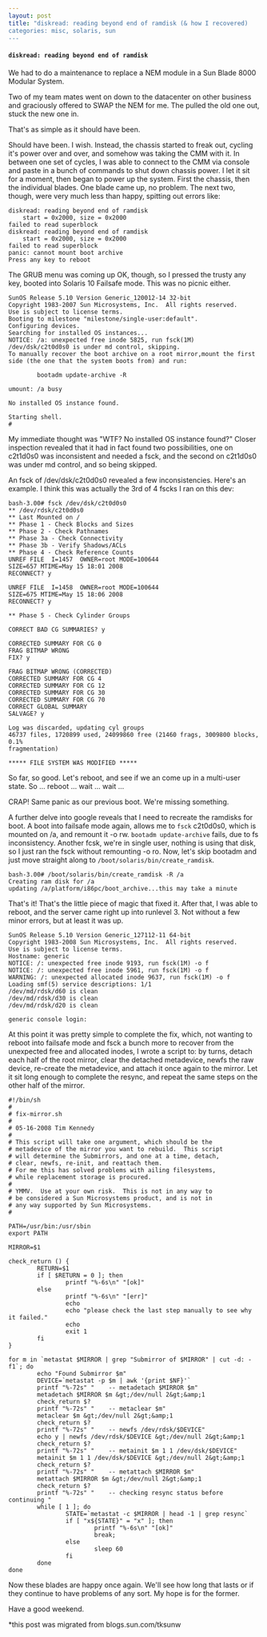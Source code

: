 ```yaml
---
layout: post
title: "diskread: reading beyond end of ramdisk (& how I recovered)
categories: misc, solaris, sun
---
```


#### `diskread: reading beyond end of ramdisk`

We had to do a maintenance to replace a NEM module in a Sun Blade 8000 Modular System.

Two of my team mates went on down to the datacenter on other business and graciously offered to SWAP the NEM for me. The pulled the old one out, stuck the new one in.

That's as simple as it should have been.

Should have been. I wish. Instead, the chassis started to freak out, cycling it's power over and over, and somehow was taking the CMM with it. In between one set of cycles, I was able to connect to the CMM via console and paste in a bunch of commands to shut down chassis power. I let it sit for a moment, then began to power up the system. First the chassis, then the individual blades. One blade came up, no problem. The next two, though, were very much less than happy, spitting out errors like:
```
diskread: reading beyond end of ramdisk
	start = 0x2000, size = 0x2000
failed to read superblock
diskread: reading beyond end of ramdisk
	start = 0x2000, size = 0x2000
failed to read superblock
panic: cannot mount boot archive
Press any key to reboot
```

The GRUB menu was coming up OK, though, so I pressed the trusty any key, booted into Solaris 10 Failsafe mode. This was no picnic either.

```
SunOS Release 5.10 Version Generic_120012-14 32-bit
Copyright 1983-2007 Sun Microsystems, Inc.  All rights reserved.
Use is subject to license terms.
Booting to milestone "milestone/single-user:default".
Configuring devices.
Searching for installed OS instances...
NOTICE: /a: unexpected free inode 5825, run fsck(1M)
/dev/dsk/c2t0d0s0 is under md control, skipping.
To manually recover the boot archive on a root mirror,mount the first
side (the one that the system boots from) and run:

        bootadm update-archive -R 

umount: /a busy

No installed OS instance found.

Starting shell.
#
```

My immediate thought was "WTF? No installed OS instance found?" Closer inspection revealed that it had in fact found two possibilities, one on c2t1d0s0 was inconsistent and needed a fsck, and the second on c2t1d0s0 was under md control, and so being skipped.

An fsck of /dev/dsk/c2t0d0s0 revealed a few inconsistencies. Here's an example. I think this was actually the 3rd of 4 fscks I ran on this dev:
```
bash-3.00# fsck /dev/dsk/c2t0d0s0
** /dev/rdsk/c2t0d0s0
** Last Mounted on /
** Phase 1 - Check Blocks and Sizes
** Phase 2 - Check Pathnames
** Phase 3a - Check Connectivity
** Phase 3b - Verify Shadows/ACLs
** Phase 4 - Check Reference Counts
UNREF FILE  I=1457  OWNER=root MODE=100644
SIZE=657 MTIME=May 15 18:01 2008
RECONNECT? y

UNREF FILE  I=1458  OWNER=root MODE=100644
SIZE=675 MTIME=May 15 18:06 2008
RECONNECT? y

** Phase 5 - Check Cylinder Groups

CORRECT BAD CG SUMMARIES? y

CORRECTED SUMMARY FOR CG 0
FRAG BITMAP WRONG
FIX? y

FRAG BITMAP WRONG (CORRECTED)
CORRECTED SUMMARY FOR CG 4
CORRECTED SUMMARY FOR CG 12
CORRECTED SUMMARY FOR CG 30
CORRECTED SUMMARY FOR CG 70
CORRECT GLOBAL SUMMARY
SALVAGE? y 

Log was discarded, updating cyl groups
46737 files, 1720899 used, 24099860 free (21460 frags, 3009800 blocks, 0.1% 
fragmentation) 

***** FILE SYSTEM WAS MODIFIED *****
```
So far, so good. Let's reboot, and see if we an come up in a multi-user state. So ... reboot ... wait ... wait ...

CRAP! Same panic as our previous boot. We're missing something. 

A further delve into google reveals that I need to recreate the ramdisks for boot. A boot into failsafe mode again, allows me to `fsck` c2t0d0s0, which is mounted on /a, and remount it -o rw. `bootadm update-archive` fails, due to fs inconsistency. Another fcsk, we're in single user, nothing is using that disk, so I just ran the fsck without remounting -o ro. Now, let's skip bootadm and just move straight along to `/boot/solaris/bin/create_ramdisk`.

```
bash-3.00# /boot/solaris/bin/create_ramdisk -R /a
Creating ram disk for /a
updating /a/platform/i86pc/boot_archive...this may take a minute
```

That's it! That's the little piece of magic that fixed it. After that, I was able to reboot, and the server came right up into runlevel 3. Not without a few minor errors, but at least it was up.

```
SunOS Release 5.10 Version Generic_127112-11 64-bit
Copyright 1983-2008 Sun Microsystems, Inc.  All rights reserved.
Use is subject to license terms.
Hostname: generic
NOTICE: /: unexpected free inode 9193, run fsck(1M) -o f
NOTICE: /: unexpected free inode 5961, run fsck(1M) -o f
WARNING: /: unexpected allocated inode 9637, run fsck(1M) -o f
Loading smf(5) service descriptions: 1/1
/dev/md/rdsk/d60 is clean
/dev/md/rdsk/d30 is clean
/dev/md/rdsk/d20 is clean

generic console login:
```

At this point it was pretty simple to complete the fix, which, not wanting to reboot into failsafe mode and fsck a bunch more to recover from the unexpected free and allocated inodes, I wrote a script to: by turns, detach each half of the root mirror, clear the detached metadevice, newfs the raw device, re-create the metadevice, and attach it once again to the mirror. Let it sit long enough to complete the resync, and repeat the same steps on the other half of the mirror.

```shell
#!/bin/sh
#
# fix-mirror.sh
#
# 05-16-2008 Tim Kennedy 
#
# This script will take one argument, which should be the 
# metadevice of the mirror you want to rebuild.  This script
# will determine the Submirrors, and one at a time, detach,
# clear, newfs, re-init, and reattach them.
# For me this has solved problems with ailing filesystems,
# while replacement storage is procured.
#
# YMMV.  Use at your own risk.  This is not in any way to
# be considered a Sun Microsystems product, and is not in
# any way supported by Sun Microsystems.
#
 
PATH=/usr/bin:/usr/sbin
export PATH
 
MIRROR=$1
 
check_return () {
        RETURN=$1
        if [ $RETURN = 0 ]; then
                printf "%-6s\n" "[ok]"
        else
                printf "%-6s\n" "[err]"
                echo 
                echo "please check the last step manually to see why it failed."
                echo
                exit 1
        fi
}
 
for m in `metastat $MIRROR | grep "Submirror of $MIRROR" | cut -d: -f1`; do
        echo "Found Submirror $m"
        DEVICE=`metastat -p $m | awk '{print $NF}'`
        printf "%-72s" "    -- metadetach $MIRROR $m"
        metadetach $MIRROR $m &gt;/dev/null 2&gt;&amp;1
        check_return $?
        printf "%-72s" "    -- metaclear $m"
        metaclear $m &gt;/dev/null 2&gt;&amp;1
        check_return $?
        printf "%-72s" "    -- newfs /dev/rdsk/$DEVICE"
        echo y | newfs /dev/rdsk/$DEVICE &gt;/dev/null 2&gt;&amp;1
        check_return $?
        printf "%-72s" "    -- metainit $m 1 1 /dev/dsk/$DEVICE"
        metainit $m 1 1 /dev/dsk/$DEVICE &gt;/dev/null 2&gt;&amp;1
        check_return $?
        printf "%-72s" "    -- metattach $MIRROR $m"
        metattach $MIRROR $m &gt;/dev/null 2&gt;&amp;1
        check_return $?
        printf "%-72s" "    -- checking resync status before continuing "
        while [ 1 ]; do
                STATE=`metastat -c $MIRROR | head -1 | grep resync`
                if [ "x${STATE}" = "x" ]; then
                        printf "%-6s\n" "[ok]"
                        break;
                else    
                        sleep 60
                fi
        done
done
```

Now these blades are happy once again. We'll see how long that lasts or if they continue to have problems of any sort. My hope is for the former.

Have a good weekend.

*this post was migrated from blogs.sun.com/tksunw
